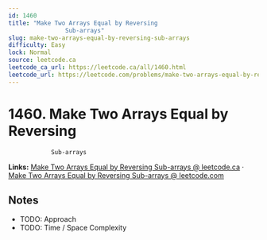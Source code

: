```yaml
--- 
id: 1460
title: "Make Two Arrays Equal by Reversing
                Sub-arrays"
slug: make-two-arrays-equal-by-reversing-sub-arrays
difficulty: Easy
lock: Normal
source: leetcode.ca
leetcode_ca_url: https://leetcode.ca/all/1460.html
leetcode_url: https://leetcode.com/problems/make-two-arrays-equal-by-reversing-sub-arrays/
---
```


# 1460. Make Two Arrays Equal by Reversing
                Sub-arrays

**Links:** [Make Two Arrays Equal by Reversing
                Sub-arrays @ leetcode.ca](https://leetcode.ca/all/1460.html) · [Make Two Arrays Equal by Reversing
                Sub-arrays @ leetcode.com](https://leetcode.com/problems/make-two-arrays-equal-by-reversing-sub-arrays/)

## Notes
- TODO: Approach
- TODO: Time / Space Complexity
